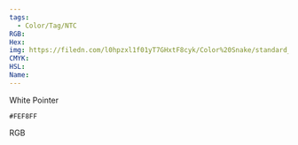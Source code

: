 ```yaml
---
tags:
  - Color/Tag/NTC
RGB:
Hex:
img: https://filedn.com/l0hpzxl1f01yT7GHxtF8cyk/Color%20Snake/standard_csv_to_svg//FEF8FF.svg
CMYK:
HSL:
Name:
---
```

White Pointer
```palette
#FEF8FF
```
RGB
